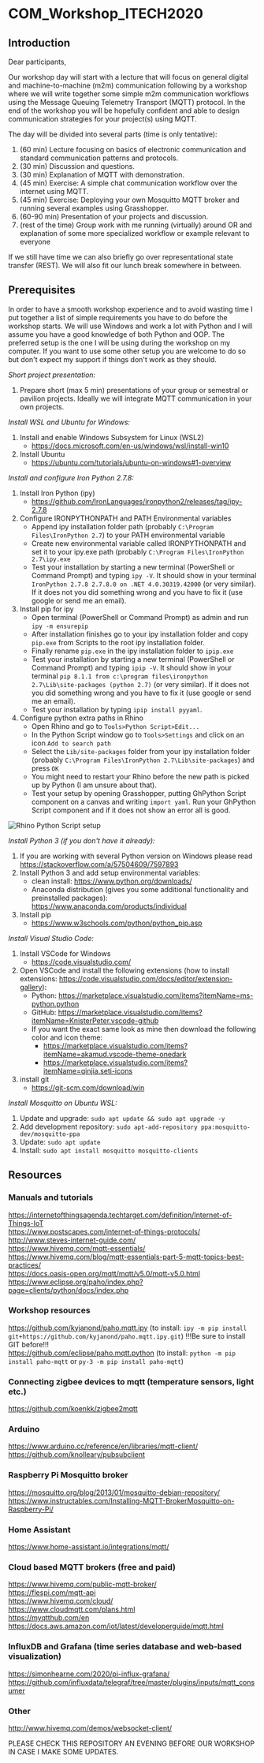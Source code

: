 # COM_Workshop_ITECH2020
## Introduction
Dear participants,
<p>Our workshop day will start with a lecture that will focus on general digital and machine-to-machine (m2m) communication following by a workshop where we will write together some simple m2m communication workflows using the Message Queuing Telemetry Transport (MQTT) protocol. In the end of the workshop you will be hopefully confident and able to design communication strategies for your project(s) using MQTT.</p>

The day will be divided into several parts (time is only tentative):
1. (60 min) Lecture focusing on basics of electronic communication and standard communication patterns and protocols. 
2. (30 min) Discussion and questions.
3. (30 min) Explanation of MQTT with demonstration.
4. (45 min) Exercise: A simple chat communication workflow over the internet using MQTT.
5. (45 min) Exercise: Deploying your own Mosquitto MQTT broker and running several examples using Grasshopper.
6. (60-90 min) Presentation of your projects and discussion.
7. (rest of the time) Group work with me running (virtually) around OR and explanation of some more specialized workflow or example relevant to everyone

If we still have time we can also briefly go over representational state transfer (REST).
We will also fit our lunch break somewhere in between.

## Prerequisites
In order to have a smooth workshop experience and to avoid wasting time I put together a list of simple requirements you have to do before the workshop starts. We will use Windows and work a lot with Python and I will assume you have a good knowledge of both Python and OOP. The preferred setup is the one I will be using during the workshop on my computer. If you want to use some other setup you are welcome to do so but don't expect my support if things don't work as they should.

*Short project presentation:*
1. Prepare short (max 5 min) presentations of your group or semestral or pavilion projects. Ideally we will integrate MQTT communication in your own projects.

*Install WSL and Ubuntu for Windows:*
1. Install and enable Windows Subsystem for Linux (WSL2)
	- https://docs.microsoft.com/en-us/windows/wsl/install-win10
2. Install Ubuntu
	- https://ubuntu.com/tutorials/ubuntu-on-windows#1-overview

*Install and configure Iron Python 2.7.8:*
1. Install Iron Python (ipy)
	- https://github.com/IronLanguages/ironpython2/releases/tag/ipy-2.7.8
2. Configure IRONPYTHONPATH and PATH Environmental variables
	- Append ipy installation folder path (probably `C:\Program Files\IronPython 2.7`) to your PATH environmental variable
	- Create new environmental variable called IRONPYTHONPATH and set it to your ipy.exe path (probably `C:\Program Files\IronPython 2.7\ipy.exe`
	- Test your installation by starting a new terminal (PowerShell or Command Prompt) and typing `ipy -V`. It should show in your terminal `IronPython 2.7.8 2.7.8.0 on .NET 4.0.30319.42000` (or very similar). If it does not you did something wrong and you have to fix it (use google or send me an email).
3. Install pip for ipy
	- Open terminal (PowerShell or Command Prompt) as admin and run `ipy -m ensurepip` 
	- After installation finishes go to your ipy installation folder and copy `pip.exe` from Scripts to the root ipy installation folder.
	- Finally rename `pip.exe` in the ipy installation folder to `ipip.exe`
	- Test your installation by starting a new terminal (PowerShell or Command Prompt) and typing `ipip -V`. It should show in your terminal `pip 8.1.1 from c:\program files\ironpython 2.7\Lib\site-packages (python 2.7)` (or very similar). If it does not you did something wrong and you have to fix it (use google or send me an email).
	- Test your installation by typing `ipip install pyyaml`.
4. Configure python extra paths in Rhino
	- Open Rhino and go to `Tools>Python Script>Edit...`
	- In the Python Script window go to `Tools>Settings` and click on an icon `Add to search path`
	- Select the `Lib/site-packages` folder from your ipy installation folder (probably `C:\Program Files\IronPython 2.7\Lib\site-packages`) and press `OK`
	- You might need to restart your Rhino before the new path is picked up by Python (I am unsure about that).
	- Test your setup by opening Grasshopper, putting GhPython Script component on a canvas and writing `import yaml`. Run your GhPython Script component and if it does not show an error all is good. 

![Rhino Python Script setup](images/rhino_python_setup.PNG?raw=true)

*Install Python 3 (if you don't have it already):*

1. If you are working with several Python version on Windows please read https://stackoverflow.com/a/57504609/7597893
2. Install Python 3 and add setup environmental variables:
	- clean install: https://www.python.org/downloads/
	- Anaconda distribution (gives you some additional functionality and preinstalled packages): https://www.anaconda.com/products/individual
3. Install pip
	- https://www.w3schools.com/python/python_pip.asp

*Install Visual Studio Code:*

1. Install VSCode for Windows 
	- https://code.visualstudio.com/
2. Open VSCode and install the following extensions (how to install extensions: https://code.visualstudio.com/docs/editor/extension-gallery):
   - Python: https://marketplace.visualstudio.com/items?itemName=ms-python.python
   - GitHub: https://marketplace.visualstudio.com/items?itemName=KnisterPeter.vscode-github
   - If you want the exact same look as mine then download the following color and icon theme:
     - https://marketplace.visualstudio.com/items?itemName=akamud.vscode-theme-onedark
     - https://marketplace.visualstudio.com/items?itemName=qinjia.seti-icons
3. install git
	- https://git-scm.com/download/win

*Install Mosquitto on Ubuntu WSL:*
1. Update and upgrade: `sudo apt update && sudo apt upgrade -y`
2. Add development repository: `sudo apt-add-repository ppa:mosquitto-dev/mosquitto-ppa`
3. Update: `sudo apt update`
4. Install: `sudo apt install mosquitto mosquitto-clients`

## Resources
### Manuals and tutorials
https://internetofthingsagenda.techtarget.com/definition/Internet-of-Things-IoT  
https://www.postscapes.com/internet-of-things-protocols/  
http://www.steves-internet-guide.com/  
https://www.hivemq.com/mqtt-essentials/  
https://www.hivemq.com/blog/mqtt-essentials-part-5-mqtt-topics-best-practices/  
https://docs.oasis-open.org/mqtt/mqtt/v5.0/mqtt-v5.0.html  
https://www.eclipse.org/paho/index.php?page=clients/python/docs/index.php  

### Workshop resources
https://github.com/kyjanond/paho.mqtt.ipy (to install: `ipy -m pip install git+https://github.com/kyjanond/paho.mqtt.ipy.git`) !!!Be sure to install GIT before!!!  
https://github.com/eclipse/paho.mqtt.python (to install: `python -m pip install paho-mqtt` or `py-3 -m pip install paho-mqtt`)

### Connecting zigbee devices to mqtt (temperature sensors, light etc.)
https://github.com/koenkk/zigbee2mqtt 

### Arduino
https://www.arduino.cc/reference/en/libraries/mqtt-client/  
https://github.com/knolleary/pubsubclient

### Raspberry Pi Mosquitto broker
https://mosquitto.org/blog/2013/01/mosquitto-debian-repository/  
https://www.instructables.com/Installing-MQTT-BrokerMosquitto-on-Raspberry-Pi/

### Home Assistant
https://www.home-assistant.io/integrations/mqtt/

### Cloud based MQTT brokers (free and paid)
https://www.hivemq.com/public-mqtt-broker/  
https://flespi.com/mqtt-api  
https://www.hivemq.com/cloud/  
https://www.cloudmqtt.com/plans.html  
https://myqtthub.com/en  
https://docs.aws.amazon.com/iot/latest/developerguide/mqtt.html

### InfluxDB and Grafana (time series database and web-based visualization)
https://simonhearne.com/2020/pi-influx-grafana/  
https://github.com/influxdata/telegraf/tree/master/plugins/inputs/mqtt_consumer

### Other
http://www.hivemq.com/demos/websocket-client/

PLEASE CHECK THIS REPOSITORY AN EVENING BEFORE OUR WORKSHOP IN CASE I MAKE SOME UPDATES.
